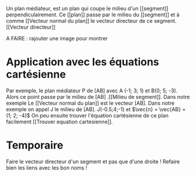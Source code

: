 Un plan médiateur, est un plan qui coupe le milieu d'un [[segment]] perpendiculairement.
Ce [[plan]] passe par le milieu du [[segment]] et à comme  [[Vecteur normal du plan]] le vecteur directeur de ce segment. [[Vecteur directeur]]

A FAIRE : rajouter une image pour montrer
# Application avec les équations cartésienne
Par exemple, le plan médiateur P de [AB] avec A (-1; 3; 1) et B(0; 5; -3).
Alors ce point passe par le milieu de [AB]  .[[Milieu de segment]].
Dans notre exemple
Le [[Vecteur normal du plan]] est le vecteur [AB].
Dans notre exemple on appel J le milieu de [AB].
J(-0.5;4;-1) et $\vec{n} = \vec{AB} = (1; 2; -4)$
On peu ensuite trouver l'équation cartésienne de ce plan facilement [[Trouver equation cartesienne]].

# Temporaire
Faire le vecteur directeur d'un segment et pas que d'une droite !
Refaire bien les liens avec les bon noms !